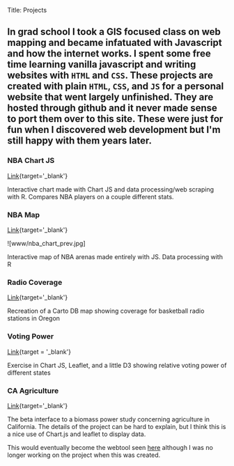 Title: Projects

## In grad school I took a GIS focused class on web mapping and became infatuated with Javascript and how the internet works. I spent some free time learning vanilla javascript and writing websites with `HTML` and `CSS`. These projects are created with plain `HTML`, `CSS`, and `JS` for a personal website that went largely unfinished. They are hosted through github and it never made sense to port them over to this site. These were just for fun when I discovered web development but I'm still happy with them years later.

### NBA Chart JS

[Link](https://mxblsdl.github.io/urls/nba_stats.html){target='_blank'}

Interactive chart made with Chart JS and data processing/web scraping with R. Compares NBA players on a couple different stats.


### NBA Map

[Link](https://mxblsdl.github.io/nba_fission/){target='_blank'}

![www/nba_chart_prev.jpg]

Interactive map of NBA arenas made entirely with JS. Data processing with R


### Radio Coverage

[Link](https://mxblsdl.github.io/urls/or_radio/){target='_blank'}

Recreation of a Carto DB map showing coverage for basketball radio stations in Oregon


### Voting Power

[Link](https://mxblsdl.github.io/urls/voting_power.html){target = '_blank'}

Exercise in Chart JS, Leaflet, and a little D3 showing relative voting power of different states


### CA Agriculture

[Link](https://mxblsdl.github.io/urls/ag.html){target='_blank'}

The beta interface to a biomass power study concerning agriculture in California. The details of the project can be hard to explain, but I think this is a nice use of Chart.js and leaflet to display data.    

This would eventually become the webtool seen [here](https://cbrec.schatzcenter.org/forest/forestry.html) although I was no longer working on the project when this was created.